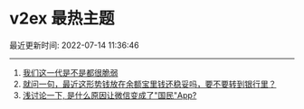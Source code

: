 # v2ex 最热主题

最近更新时间: 2022-07-14 11:36:46

--- 
1. [我们这一代是不是都很脆弱](https://www.v2ex.com/t/866031) 
2. [就问一句，最近这形势钱放在余额宝里钱还稳妥吗，要不要转到银行里？](https://www.v2ex.com/t/866033) 
3. [浅讨论一下, 是什么原因让微信变成了"国民"App?](https://www.v2ex.com/t/866038) 
